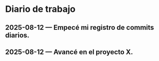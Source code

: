 # Diario de trabajo
## 2025-08-12 — Empecé mi registro de commits diarios.
## 2025-08-12 — Avancé en el proyecto X.
